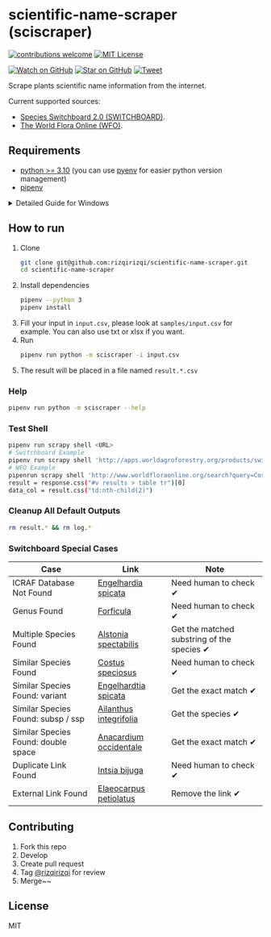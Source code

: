 # scientific-name-scraper (sciscraper)

[![contributions welcome][contrib-badge]][contrib-url]
[![MIT License][license-badge]][license-url]

[![Watch on GitHub][github-watch-badge]][github-watch]
[![Star on GitHub][github-star-badge]][github-star]
[![Tweet][twitter-badge]][twitter]

Scrape plants scientific name information from the internet.

Current supported sources:
- [Species Switchboard 2.0 (SWITCHBOARD)](http://apps.worldagroforestry.org/products/switchboard).
- [The World Flora Online (WFO)](http://www.worldfloraonline.org/).

## Requirements
- [python >= 3.10](https://www.python.org/downloads/) (you can use [pyenv](https://github.com/pyenv/pyenv) for easier python version management)
- [pipenv](https://github.com/pypa/pipenv)

<details>
   <summary>Detailed Guide for Windows</summary>

   1. Download python from https://www.python.org/downloads/
   2. Install python, follow the instruction
   3. Press Win button (something like window icon on keyboard), search "env", then open `Edit the system environment variables`
   4. Click Environment Variables
   5. On `System Variables` section, edit the `Path` key
   6. Add these paths using the `New` button:
      ```
      # Please replace the username with your windows username, you can see it in C:\Users folder
      # Please replace the python version with your installed python version
      C:\Users\<YOUR_USERNAME>\AppData\Local\Programs\Python\Python310
      C:\Users\<YOUR_USERNAME>\AppData\Local\Programs\Python\Python310\Scripts
      C:\Users\<YOUR_USERNAME>\AppData\Roaming\Python\Python310\Scripts
      ```
   7. Click OK, then OK
   8. Open cmd, then type `python --version`, then it should respond with the python version.
   9. Type `pip3 install --user pipenv`, then it should install pipenv, make sure it's successfully installed.
   10. Type `pipenv --version`, then it should respond with the pipenv version.
   11. Done! You can continue follow the guide in the "How to run" section.
</details>


## How to run
1. Clone
   ```sh
   git clone git@github.com:rizqirizqi/scientific-name-scraper.git
   cd scientific-name-scraper
   ```
2. Install dependencies
   ```sh
   pipenv --python 3
   pipenv install
   ```
3. Fill your input in `input.csv`, please look at `samples/input.csv` for example. You can also use txt or xlsx if you want.
4. Run
   ```sh
   pipenv run python -m sciscraper -i input.csv
   ```
5. The result will be placed in a file named `result.*.csv`

### Help
```sh
pipenv run python -m sciscraper --help
```

### Test Shell
```sh
pipenv run scrapy shell <URL>
# Switchboard Example
pipenv run scrapy shell 'http://apps.worldagroforestry.org/products/switchboard/index.php/species_search/Acacia%20abyssinica'
# WFO Example
pipenrun scrapy shell 'http://www.worldfloraonline.org/search?query=Costus+speciosus&view=&limit=5&start=0&sort='
result = response.css("#v results > table tr")[0]
data_col = result.css("td:nth-child(2)")
```

### Cleanup All Default Outputs
```sh
rm result.* && rm log.*
```

### Switchboard Special Cases
| Case | Link | Note |
|---|---|---|
| ICRAF Database Not Found | [Engelhardia spicata](http://apps.worldagroforestry.org/products/switchboard/index.php/species_search/Engelhardia%20spicata) | Need human to check ✔ |
| Genus Found | [Forficula](http://apps.worldagroforestry.org/products/switchboard/index.php/species_search/Forficula) | Need human to check ✔ |
| Multiple Species Found | [Alstonia spectabilis](http://apps.worldagroforestry.org/products/switchboard/index.php/species_search/Alstonia%20spectabilis) | Get the matched substring of the species ✔ |
| Similar Species Found | [Costus speciosus](http://apps.worldagroforestry.org/products/switchboard/index.php/species_search/Costus%20speciosus) | Need human to check ✔ |
| Similar Species Found: variant | [Engelhardtia spicata](http://apps.worldagroforestry.org/products/switchboard/index.php/species_search/Engelhardtia%20spicata) | Get the exact match ✔ |
| Similar Species Found: subsp / ssp | [Ailanthus integrifolia](http://apps.worldagroforestry.org/products/switchboard/index.php/species_search/Ailanthus%20integrifolia) | Get the species ✔ |
| Similar Species Found: double space | [Anacardium occidentale](http://apps.worldagroforestry.org/products/switchboard/index.php/species_search/Anacardium%20occidentale) | Get the exact match ✔ |
| Duplicate Link Found | [Intsia bijuga](http://apps.worldagroforestry.org/products/switchboard/index.php/species_search/Intsia%20bijuga) | Need human to check ✔ |
| External Link Found | [Elaeocarpus petiolatus](http://apps.worldagroforestry.org/products/switchboard/index.php/species_search/Elaeocarpus%20petiolatus) | Remove the link ✔ |

## Contributing
1. Fork this repo
2. Develop
3. Create pull request
4. Tag [@rizqirizqi](https://github.com/rizqirizqi) for review
5. Merge~~

## License

MIT

[contrib-badge]: https://img.shields.io/badge/contributions-welcome-brightgreen.svg?style=flat-square
[contrib-url]: https://github.com/rizqirizqi/scientific-name-scraper/issues
[license-badge]: https://img.shields.io/npm/l/webpconvert.svg?style=flat-square
[license-url]: https://github.com/rizqirizqi/webpconvert/blob/master/LICENSE

[github-watch-badge]: https://img.shields.io/github/watchers/rizqirizqi/scientific-name-scraper.svg?style=social
[github-watch]: https://github.com/rizqirizqi/scientific-name-scraper/watchers
[github-star-badge]: https://img.shields.io/github/stars/rizqirizqi/scientific-name-scraper.svg?style=social
[github-star]: https://github.com/rizqirizqi/scientific-name-scraper/stargazers
[twitter]: https://twitter.com/intent/tweet?text=Scrape%20plants%20scientific%20name%20information%20from%20Agroforestry%20Species%20Switchboard%202.0.%20https%3A%2F%2Fgithub.com%2Frizqirizqi%2Fscientific-name-scraper
[twitter-badge]: https://img.shields.io/twitter/url/https/github.com/rizqirizqi/scientific-name-scraper.svg?style=social
